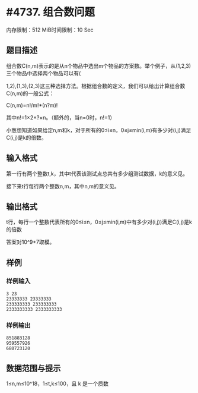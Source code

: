 # #4737. 组合数问题

内存限制：512 MiB时间限制：10 Sec

## 题目描述

 组合数C(n,m)表示的是从n个物品中选出m个物品的方案数。举个例子，从(1,2,3)三个物品中选择两个物品可以有(

1,2),(1,3),(2,3)这三种选择方法。根据组合数的定义，我们可以给出计算组合数C(n,m)的一般公式：

C(n,m)=n!/m!*(n?m)!

其中n!=1&times;2&times;?&times;n。（额外的，当n=0时，n!=1）

小葱想知道如果给定n,m和k，对于所有的0&le;i&le;n，0&le;j&le;min(i,m)有多少对(i,j)满足C(i,j)是k的倍数。

## 输入格式

第一行有两个整数t,k，其中t代表该测试点总共有多少组测试数据，k的意义见。

接下来t行每行两个整数n,m，其中n,m的意义见。

## 输出格式

 t行，每行一个整数代表所有的0&le;i&le;n，0&le;j&le;min(i,m)中有多少对(i,j))满足C(i,j)是k的倍数

答案对10^9+7取模。

## 样例

### 样例输入

    
    3 23
    23333333 23333333
    233333333 233333333
    2333333333 2333333333
    

### 样例输出

    
    851883128
    959557926
    680723120
    

## 数据范围与提示

 1&le;n,m&le;10^18，1&le;t,k&le;100，且 k 是一个质数
